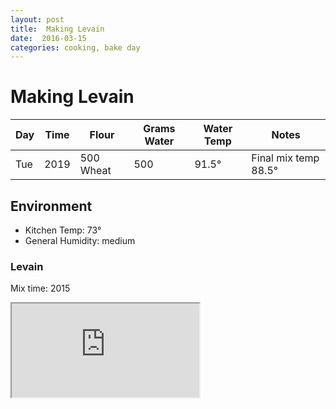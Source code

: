 ```yaml
---
layout: post
title:  Making Levain
date:  2016-03-15
categories: cooking, bake day
---
```


# Making Levain
  Day   | Time  |  Flour    | Grams Water | Water Temp  | Notes
  ------|-------|-----------|-------------|-------------|-------
  Tue   | 2019  | 500 Wheat | 500         | 91.5&deg;   | Final mix temp 88.5&deg;

## Environment

  * Kitchen Temp: 73&deg;
  * General Humidity: medium
  
### Levain  

Mix time: 2015

<iframe src="https://docs.google.com/spreadsheets/d/12ybub9TlVRvkA2QgwxV4zs7W0Wglvr1lKrh6GtVGuXQ/pubhtml?gid=0&amp;single=true&amp;widget=true&amp;headers=false"></iframe>
